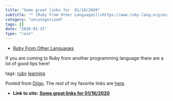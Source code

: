 ```yaml
---
title: "Some great links for  01/16/2020"
subtitle: "* [Ruby From Other Languages](<https://www.ruby-lang.org/en/documentation/ruby-from-other-languages/..."
category: "uncategorized"
tags: []
date: "2020-01-15"
type: "rain"
---
```

* [Ruby From Other Languages](<https://www.ruby-lang.org/en/documentation/ruby-from-other-languages/>)

If you are coming to Ruby from another programming language there are a lot of
good tips here!

tags: [ruby](<https://www.diigo.com/user/pitosalas/ruby>)
[learning](<https://www.diigo.com/user/pitosalas/learning>)

Posted from [Diigo](<https://www.diigo.com>). The rest of my favorite links
are [here](<https://www.diigo.com/user/pitosalas>).


* **Link to site:** **[Some great links for  01/16/2020](None)**